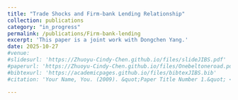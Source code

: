 ```yaml
---
title: "Trade Shocks and Firm-bank Lending Relationship"
collection: publications
category: "in_progress"
permalink: /publications/Firm-bank-lending
excerpt: 'This paper is a joint work with Dongchen Yang.'
date: 2025-10-27
#venue: 
#slidesurl: 'https://Zhuoyu-Cindy-Chen.github.io/files/slideJIBS.pdf'
#paperurl: 'https://Zhuoyu-Cindy-Chen.github.io/files/Onebeltoneroad.pdf'
#bibtexurl: 'https://academicpages.github.io/files/bibtexJIBS.bib'
#citation: 'Your Name, You. (2009). &quot;Paper Title Number 1.&quot; <i>Journal 1</i>. 1(1).'

---
```




